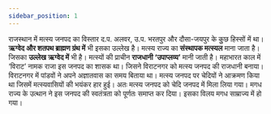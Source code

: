 ```yaml
---
sidebar_position: 1
---
```


राजस्थान में मत्स्य जनपद का विस्तार द.प. अलवर, उ.प. भरतपुर और दौसा-जयपुर के कुुछ हिस्सों में था। **ऋग्वेद और शतपथ ब्राह्मण ग्रंथ में** भी इसका उल्लेख है। मत्स्य राज्य का **संस्थापक मत्स्यल** माना जाता है। जिसका **उल्लेख ऋग्वेद में** भी है। मत्स्यों की प्राचीन **राजधानी ‘उपाप्लव्य’** मानी जाती है। महाभारत काल में ‘विराट’ नामक राजा इस जनपद का शासक था। जिसने विराटनगर को मत्स्य जनपद की राजधानी बनाया। विराटनगर में पांडवों ने अपने अज्ञातवास का समय बिताया था।
मत्स्य जनपद पर चेदियों ने आक्रमण किया था जिसमें मत्स्यवासियों की भयंकर हार हुई। अतः मत्स्य जनपद को चेदि जनपद में मिला लिया गया। मगध राज्य के उत्थान ने इस जनपद की स्वतंत्रता को पूर्णतः समाप्त कर दिया। इसका विलय मगध साम्राज्य में हो गया।
